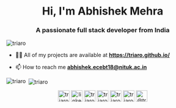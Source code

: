 <h1 align="center">Hi, I'm Abhishek Mehra</h1>
<h3 align="center">A passionate full stack developer from India</h3>

<p align="left"> <img src="https://komarev.com/ghpvc/?username=triaro" alt="triaro" /> </p>

- 👨‍💻 All of my projects are available at **https://triaro.github.io/** 

- 📫 How to reach me **abhishek.ecebt18@nituk.ac.in**

<p><img align="left" src="https://github-readme-stats.vercel.app/api/top-langs/?username=triaro&layout=compact" alt="triaro" /></p>

<p>&nbsp;<img align="center" src="https://github-readme-stats.vercel.app/api?username=triaro&show_icons=true" alt="triaro" /></p>

<p align="center">
<a href="https://twitter.com/triaro" target="blank"><img align="center" src="https://cdn.jsdelivr.net/npm/simple-icons@3.0.1/icons/twitter.svg" alt="triaro" height="30" width="30" /></a>
<a href="https://linkedin.com/in/linkedin.com/in/abhishek-mehra-917ab2113/" target="blank"><img align="center" src="https://cdn.jsdelivr.net/npm/simple-icons@3.0.1/icons/linkedin.svg" alt="linkedin.com/in/abhishek-mehra-917ab2113/" height="30" width="30" /></a>
<a href="https://stackoverflow.com/users/triaro" target="blank"><img align="center" src="https://cdn.jsdelivr.net/npm/simple-icons@3.0.1/icons/stackoverflow.svg" alt="triaro" height="30" width="30" /></a>
<a href="https://instagram.com/triaro7" target="blank"><img align="center" src="https://cdn.jsdelivr.net/npm/simple-icons@3.0.1/icons/instagram.svg" alt="triaro7" height="30" width="30" /></a>
<a href="https://www.youtube.com/c/triaro" target="blank"><img align="center" src="https://cdn.jsdelivr.net/npm/simple-icons@3.0.1/icons/youtube.svg" alt="triaro" height="30" width="30" /></a>
<a href="https://www.codechef.com/users/triaro" target="blank"><img align="center" src="https://cdn.jsdelivr.net/npm/simple-icons@3.1.0/icons/codechef.svg" alt="triaro" height="30" width="30" /></a>
<a href="https://www.hackerearth.com/@triaro" target="blank"><img align="center" src="https://cdn.jsdelivr.net/npm/simple-icons@3.0.1/icons/hackerearth.svg" alt="@triaro" height="30" width="30" /></a>
</p>
